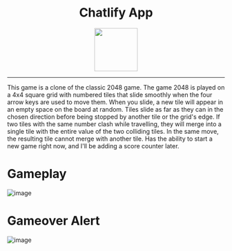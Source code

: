 <h1 align="center">Chatlify App</h1>
<p align="center">
   <a href="https://ani2048.netlify.app/"><img src="https://user-images.githubusercontent.com/87496634/127788428-6a121b95-9c13-4a98-aff9-82df0802829c.png" width="100"></img></a>
</p>


------
This game is a clone of the classic 2048 game. The game 2048 is played on a 4x4 square grid with numbered tiles that slide smoothly when the four arrow keys are used to move them. When you slide, a new tile will appear in an empty space on the board at random. Tiles slide as far as they can in the chosen direction before being stopped by another tile or the grid's edge. If two tiles with the same number clash while travelling, they will merge into a single tile with the entire value of the two colliding tiles. In the same move, the resulting tile cannot merge with another tile. Has the ability to start a new game right now, and I'll be adding a score counter later.


# Gameplay 
![image](https://user-images.githubusercontent.com/87496634/127792178-41dbe791-2f84-44ac-b690-39f36b4773d0.png)

# Gameover Alert
![image](https://user-images.githubusercontent.com/87496634/127792099-e70d3cfe-db10-4340-b6fd-6bf8185b35a9.png)


